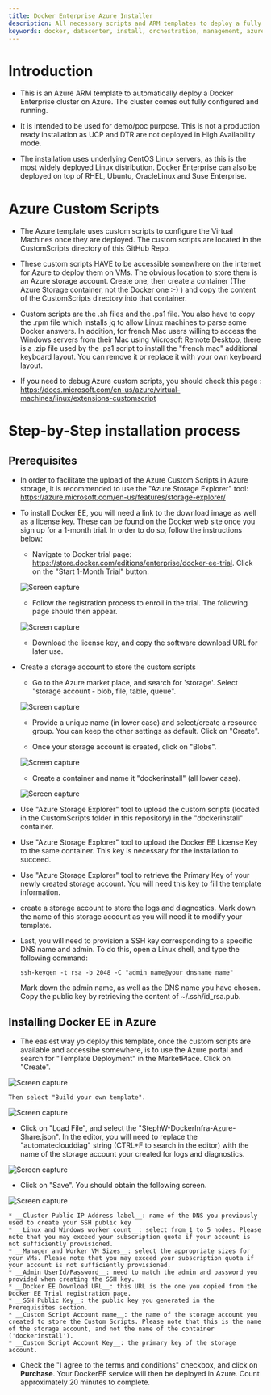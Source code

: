 ```yaml
---
title: Docker Enterprise Azure Installer
description: All necessary scripts and ARM templates to deploy a fully functional Docker Enterprise cluster on Microsoft Azure. The ARM template deploys 1 UCP controller, 1 DTR server, up to 5 linux workers, and up to 5 windows workers. Everything is deployed and configured automatically. The end of the deployment is a fully functional cluster.
keywords: docker, datacenter, install, orchestration, management, azure, swarm, microsoft, windows
---
```

# Introduction

* This is an Azure ARM template to automatically deploy a Docker Enterprise cluster on Azure. The cluster comes out fully configured and running.

* It is intended to be used for demo/poc purpose. This is not a production ready installation as UCP and DTR are not deployed in High Availability mode.

* The installation uses underlying CentOS Linux servers, as this is the most widely deployed Linux distribution. Docker Enterprise can also be deployed on top of RHEL, Ubuntu, OracleLinux and Suse Enterprise.

# Azure Custom Scripts

* The Azure template uses custom scripts to configure the Virtual Machines once they are deployed. The custom scripts are located in the CustomScripts directory of this GitHub Repo.

* These custom scripts HAVE to be accessible somewhere on the internet for Azure to deploy them on VMs. The obvious location to store them is an Azure storage account. Create one, then create a container (The Azure Storage container, not the Docker one :-) ) and copy the content of the CustomScripts directory into that container.

* Custom scripts are the .sh files and the .ps1 file. You also have to copy the .rpm file which installs jq to allow Linux machines to parse some Docker answers. In addition, for french Mac users willing to access the Windows servers from their Mac using Microsoft Remote Desktop, there is a .zip file used by the .ps1 script to install the "french mac" additional keyboard layout. You can remove it or replace it with your own keyboard layout.

* If you need to debug Azure custom scripts, you should check this page : https://docs.microsoft.com/en-us/azure/virtual-machines/linux/extensions-customscript

# Step-by-Step installation process

## Prerequisites
* In order to facilitate the upload of the Azure Custom Scripts in Azure storage, it is recommended to use the "Azure Storage Explorer" tool: https://azure.microsoft.com/en-us/features/storage-explorer/

* To install Docker EE, you will need a link to the download image as well as a license key. These can be found on the Docker web site once you sign up for a 1-month trial. In order to do so, follow the instructions below:

    * Navigate to Docker trial page: https://store.docker.com/editions/enterprise/docker-ee-trial. Click on the "Start 1-Month Trial" button.

    ![Screen capture](images/DockerEE_Start_a_trial.png?raw=true)

    * Follow the registration process to enroll in the trial. The following page should then appear.

    ![Screen capture](images/DockerEE_Download_license_and_url.png?raw=true)

    * Download the license key, and copy the software download URL for later use.

* Create a storage account to store the custom scripts
    * Go to the Azure market place, and search for 'storage'. Select "storage account - blob, file, table, queue".

    ![Screen capture](images/DockerEE_create_storage_account.png?raw=true)

    * Provide a unique name (in lower case) and select/create a resource group. You can keep the other settings as default. Click on "Create".

    * Once your storage account is created, click on "Blobs".

    ![Screen capture](images/DockerEE_create_container.png?raw=true)

    * Create a container and name it "dockerinstall" (all lower case).

    ![Screen capture](images/DockerEE_dockerinstall.png?raw=true)

* Use "Azure Storage Explorer" tool to upload the custom scripts (located in the CustomScripts folder in this repository) in the "dockerinstall" container.

* Use "Azure Storage Explorer" tool to upload the Docker EE License Key to the same container. This key is necessary for the installation to succeed.

* Use "Azure Storage Explorer" tool to retrieve the Primary Key of your newly created storage account. You will need this key to fill the template information.

* create a storage account to store the logs and diagnostics. Mark down the name of this storage account as you will need it to modify your template.

* Last, you will need to provision a SSH key corresponding to a specific DNS name and admin. To do this, open a Linux shell, and type the following command:
    ```
    ssh-keygen -t rsa -b 2048 -C "admin_name@your_dnsname_name"
    ```
    Mark down the admin name, as well as the DNS name you have chosen.
    Copy the public key by retrieving the content of ~/.ssh/id_rsa.pub.

## Installing Docker EE in Azure
* The easiest way yo deploy this template, once the custom scripts are available and accessibe somewhere, is to use the Azure portal and search for "Template Deployment" in the MarketPlace. Click on "Create".

![Screen capture](images/DockerEE_Template_Deployment.png?raw=true)

    Then select "Build your own template".

![Screen capture](images/DockerEE_Build_Template.png?raw=true)

* Click on "Load File", and select the "StephW-DockerInfra-Azure-Share.json". In the editor, you will need to replace the "automateclouddiag" string (CTRL+F to search in the editor) with the name of the storage account your created for logs and diagnostics.

![Screen capture](images/DockerEE_Modify_Template.png?raw=true)

* Click on "Save". You should obtain the following screen.

![Screen capture](images/DockerEE_Customized_Template.png?raw=true)

    * __Cluster Public IP Address label__: name of the DNS you previously used to create your SSH public key
    * __Linux and Windows worker count__: select from 1 to 5 nodes. Please note that you may exceed your subscription quota if your account is not sufficiently provisioned.
    * __Manager and Worker VM Sizes__: select the appropriate sizes for your VMs. Please note that you may exceed your subscription quota if your account is not sufficiently provisioned.
    * __Admin UserId/Password__: need to match the admin and password you provided when creating the SSH key.
    * __Docker EE Download URL__: this URL is the one you copied from the Docker EE Trial registration page.
    * __SSH Public Key__: the public key you generated in the Prerequisites section.
    * __Custom Script Account name__: the name of the storage account you created to store the Custom Scripts. Please note that this is the name of the storage account, and not the name of the container ('dockerinstall').
    * __Custom Script Account Key__: the primary key of the storage account.

* Check the "I agree to the terms and conditions" checkbox, and click on __Purchase__. Your DockerEE service will then be deployed in Azure. Count approximately 20 minutes to complete.
